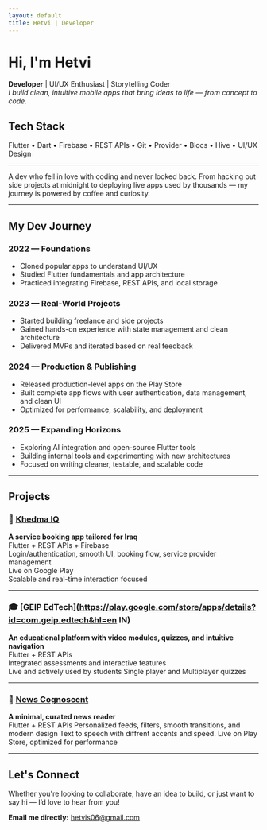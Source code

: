 ```yaml
---
layout: default
title: Hetvi | Developer
---
```


# Hi, I'm Hetvi

**Developer** |  UI/UX Enthusiast |  Storytelling Coder  
*I build clean, intuitive mobile apps that bring ideas to life — from concept to code.*

##  Tech Stack

Flutter • Dart • Firebase • REST APIs • Git • Provider • Blocs • Hive • UI/UX Design

---

A dev who fell in love with coding and never looked back. From hacking out side projects at midnight to deploying live apps used by thousands — my journey is powered by coffee and curiosity.

---

##  My Dev Journey

### 2022 — Foundations
- Cloned popular apps to understand UI/UX
- Studied Flutter fundamentals and app architecture
- Practiced integrating Firebase, REST APIs, and local storage

### 2023 — Real-World Projects
- Started building freelance and side projects
- Gained hands-on experience with state management and clean architecture
- Delivered MVPs and iterated based on real feedback

### 2024 — Production & Publishing
- Released production-level apps on the Play Store
- Built complete app flows with user authentication, data management, and clean UI
- Optimized for performance, scalability, and deployment

### 2025 — Expanding Horizons
- Exploring AI integration and open-source Flutter tools
- Building internal tools and experimenting with new architectures
- Focused on writing cleaner, testable, and scalable code

---

## Projects

### 📍 [Khedma IQ](https://play.google.com/store/apps/details?id=com.khedma.iq&hl=en_IN)

**A service booking app tailored for Iraq**  
 Flutter + REST APIs + Firebase  
 Login/authentication, smooth UI, booking flow, service provider management  
 Live on Google Play  
 Scalable and real-time interaction focused

---

### 🎓 [GEIP EdTech](https://play.google.com/store/apps/details?id=com.geip.edtech&hl=en IN)

**An educational platform with video modules, quizzes, and intuitive navigation**  
 Flutter + REST APIs  
 Integrated assessments and interactive features  
 Live and actively used by students
 Single player and Multiplayer quizzes

---

### 📰 [News Cognoscent](https://play.google.com/store/apps/details?id=com.news.cognoscent&hl=en_IN)

**A minimal, curated news reader**  
 Flutter + REST APIs
 Personalized feeds, filters, smooth transitions, and modern design 
 Text to speech with diffrent accents and speed. 
 Live on Play Store, optimized for performance

 
---
## Let's Connect

Whether you're looking to collaborate, have an idea to build, or just want to say hi — I’d love to hear from you!

 **Email me directly:** [hetvis06@gmail.com](mailto:hetvis06@gmail.com)
